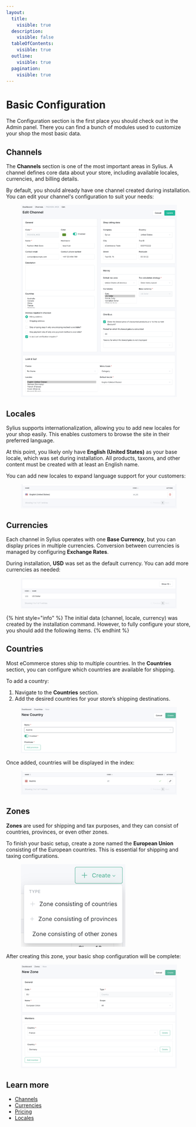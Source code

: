 ```yaml
---
layout:
  title:
    visible: true
  description:
    visible: false
  tableOfContents:
    visible: true
  outline:
    visible: true
  pagination:
    visible: true
---
```


# Basic Configuration

The Configuration section is the first place you should check out in the Admin panel. There you can find a bunch of modules used to customize your shop the most basic data.

## Channels

The **Channels** section is one of the most important areas in Sylius. A channel defines core data about your store, including available locales, currencies, and billing details.

By default, you should already have one channel created during installation. You can edit your channel's configuration to suit your needs:

<figure><img src="../.gitbook/assets/channel_edit.png" alt=""><figcaption></figcaption></figure>

## Locales

Sylius supports internationalization, allowing you to add new locales for your shop easily. This enables customers to browse the site in their preferred language.

At this point, you likely only have **English (United States)** as your base locale, which was set during installation. All products, taxons, and other content must be created with at least an English name.

You can add new locales to expand language support for your customers:

<figure><img src="../.gitbook/assets/locales.png" alt=""><figcaption></figcaption></figure>

## Currencies

Each channel in Sylius operates with one **Base Currency**, but you can display prices in multiple currencies. Conversion between currencies is managed by configuring **Exchange Rates**.

During installation, **USD** was set as the default currency. You can add more currencies as needed:

<figure><img src="../.gitbook/assets/currencies.png" alt=""><figcaption></figcaption></figure>

{% hint style="info" %}
The initial data (channel, locale, currency) was created by the installation command. However, to fully configure your store, you should add the following items.
{% endhint %}

## Countries

Most eCommerce stores ship to multiple countries. In the **Countries** section, you can configure which countries are available for shipping.

To add a country:

1. Navigate to the **Countries** section.
2. Add the desired countries for your store’s shipping destinations.

<figure><img src="../.gitbook/assets/country_create.png" alt=""><figcaption></figcaption></figure>

Once added, countries will be displayed in the index:

<figure><img src="../.gitbook/assets/countries.png" alt=""><figcaption></figcaption></figure>

## Zones

**Zones** are used for shipping and tax purposes, and they can consist of countries, provinces, or even other zones.

To finish your basic setup, create a zone named the **European Union** consisting of the European countries. This is essential for shipping and taxing configurations.

<figure><img src="../.gitbook/assets/zone_types.png" alt="" width="284"><figcaption></figcaption></figure>

After creating this zone, your basic shop configuration will be complete:

<figure><img src="../.gitbook/assets/zone_create.png" alt=""><figcaption></figcaption></figure>

## Learn more

* [Channels](../the-book/configuration/channels.md)
* [Currencies](../the-book/configuration/currencies.md)
* [Pricing](../the-book/products/pricing.md)
* [Locales](../the-book/configuration/locales.md)
